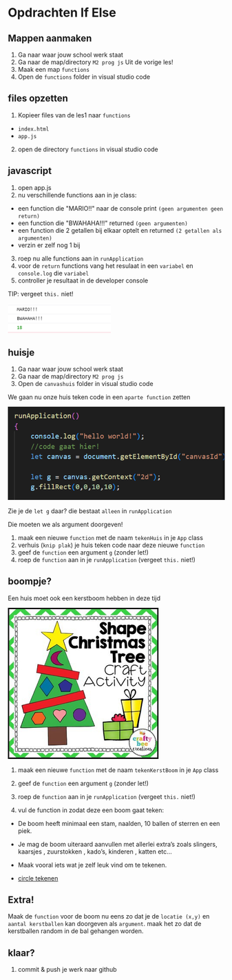 # Opdrachten If Else

## Mappen aanmaken

1. Ga naar waar jouw school werk staat
2. Ga naar de map/directory `M2 prog js`
Uit de vorige les!
3. Maak een map `functions`
4. Open de `functions` folder in visual studio code


## files opzetten

1. Kopieer files van de les1 naar 
 `functions`

 * `index.html`
 * `app.js`

2. open de directory `functions` in visual studio code

## javascript 

1. open app.js
2. nu verschillende functions aan in je class:

* een function die "MARIO!!" naar de console print `(geen argumenten geen return)`
* een function die "BWAHAHA!!!" returned `(geen argumenten)`
* een function die 2 getallen bij elkaar optelt en returned `(2 getallen als argumenten)`
* verzin er zelf nog 1 bij

3. roep nu alle functions aan in `runApplication`
4. voor de `return` functions vang het resulaat in een `variabel` en `console.log` die `variabel`
5. controller je resultaat in de developer console

TIP: vergeet `this.` niet!


![](img/func/funcresult.PNG)


## huisje

1. Ga naar waar jouw school werk staat
2. Ga naar de map/directory `M2 prog js`
3. Open de `canvashuis` folder in visual studio code

We gaan nu onze huis teken code in een `aparte function` zetten

![](img/func/canvasg.PNG)

Zie je de `let g` daar? die bestaat `alleen` in `runApplication`

Die moeten we als argument doorgeven!

1. maak een nieuwe `function` met de naam `tekenHuis` in je `App` class
2. verhuis (`knip plak`) je huis teken code naar deze nieuwe `function`
3. geef de `function` een argument `g` (zonder let!)
4. roep de `function` aan in je `runApplication` (vergeet `this.` niet!)


## boompje?

Een huis moet ook een kerstboom hebben in deze tijd

![](img/func/xmastree.jpg)

1. maak een nieuwe `function` met de naam `tekenKerstBoom` in je `App` class
2. geef de `function` een argument `g` (zonder let!)
3. roep de `function` aan in je `runApplication` (vergeet `this.` niet!)

4. vul de function in zodat deze een boom gaat teken:

* De boom heeft minimaal een stam, naalden, 10 ballen of sterren en een piek.
* Je mag de boom uiteraard aanvullen met allerlei extra’s zoals slingers, kaarsjes , zuurstokken , kado’s, kinderen , katten etc…
* Maak vooral iets wat je zelf leuk vind om te tekenen.


* [circle tekenen](https://www.w3schools.com/html/html5_canvas.asp)


## Extra!

Maak de `function` voor de boom nu eens zo dat je de `locatie (x,y)` en `aantal kerstballen` kan doorgeven als `argument`. maak het zo dat de kerstballen random in de bal gehangen worden. 

## klaar?


1. commit & push je werk naar github
